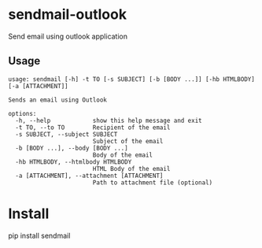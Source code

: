 # sendmail-outlook
Send email using outlook application 

## Usage
```
usage: sendmail [-h] -t TO [-s SUBJECT] [-b [BODY ...]] [-hb HTMLBODY] [-a [ATTACHMENT]]

Sends an email using Outlook

options:
  -h, --help            show this help message and exit
  -t TO, --to TO        Recipient of the email
  -s SUBJECT, --subject SUBJECT
                        Subject of the email
  -b [BODY ...], --body [BODY ...]
                        Body of the email
  -hb HTMLBODY, --htmlbody HTMLBODY
                        HTML Body of the email
  -a [ATTACHMENT], --attachment [ATTACHMENT]
                        Path to attachment file (optional)
```

# Install
pip install sendmail
